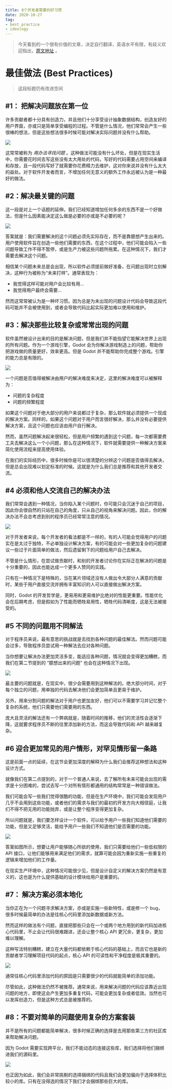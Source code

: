 ```yaml
---
title: 8个开发者需要的好习惯
date: 2020-10-27
tag:
- best practice
- ideology
---
```


> 今天看到的一个很有价值的文章，决定自行翻译，英语水平有限，有歧义欢迎指出，[原文地址](https://docs.godotengine.org/en/stable/community/contributing/best_practices_for_engine_contributors.html) 。

# 最佳做法 (Best Practices)

> 这段标题仍有改进空间

## #1： 把解决问题放在第一位

许多贡献者都十分具有创造力，并且他们十分享受设计抽象数据结构，创造友好的用户界面，亦或只是简单享受编程的过程。不管是什么情况，他们常常会产生一些很棒的想法，但是这些想法很多时候可能对解决实际问题并没有什么帮助。

![](https://docs.godotengine.org/zh_CN/stable/_images/best_practices1.png)

这常常被称为 _用办法寻找问题_ 。这种做法可能没有什么坏处，但是在现实生活中，你需要花时间去写这些没有太大用处的代码，写好的代码需要占用空间来编译和存放，且一段代码写好了就需要你花费精力去维护，这对你来说并没有什么太大的益处。对于软件开发者而言，不增加任何无意义的额外工作永远被认为是一种最好的做法。

## #2：解决最关键的问题

这一段是对上一个话题的延伸。我们已经知道增加任何多余的东西不是一个好做法，但是什么因素能决定这么做是必要的亦或是不必要的呢？

![](https://docs.godotengine.org/en/stable/_images/best_practices2.png)

答案就是：我们需要解决的这个问题必须先实际存在，而不是靠臆想产生出来的。用户使用软件旨在创造一些他们需要的东西，在这个过程中，他们可能会陷入一些问题导致工作不得不暂停，或是生产力被这些问题所拖累。在这种情况下，我们才需要去解决这个问题。

相信某个问题未来总是会出现，所以软件必须提前做好准备，在问题出现时立刻解决，这种行为被称为“未来打样”。通常表现为：

- 我觉得这样可能对用户会比较有用...
- 我觉得用户最终会需要...

然而这常常被认为是一种坏习惯。因为总是为未出现的问题设计代码会导致这段代码可能并不会被使用到，或者会导致代码比起实际更加难以使用和维护。

## #3：解决那些比较复杂或常常出现的问题

软件虽然被设计出来的目的是解决问题，但是我们并不能指望它能解决世界上出现的所有问题。作为一个游戏引擎，Godot 会为你解决游戏制造上的问题，帮助你把游戏做的质量更好，效率更高。但是 Godot 并不能帮助你完成整个游戏。引擎的能力总是有限的。

![](https://docs.godotengine.org/en/stable/_images/best_practices3.png)

一个问题是否值得被解决由用户的解决难度来决定，这里的解决难度可以被解释为：

- 问题的复杂程度
- 问题的频繁程度

如果这个问题对于绝大部分的用户来说都过于复杂，那么软件就必须提供一个现成的解决方案。同样的，如果这个问题对于用户而言很好解决，那么并没有必要提供解决方案，且这个问题也应该由用户自行解决。

然而，虽然问题解决起来很轻松，但是用户频繁的遇到这个问题，每一次都需要费工夫去解决这么一个小问题，那么在这种情况下，软件就需要提供一种解决方案来简化使用流程来提高使用体验。

在我们的实际经历中，很多时候你是可以很清楚的分辨这个问题是否值得去解决，但是总会出现难以划定标准的时候。这就是为什么我们总是推荐和其他开发者交流。

## #4 必须和他人交流自己的解决办法

我们常常会遇到一种情况，当你陷入某个问题时，你可能只会沉迷于自己的项目，因此你会很自然的只站在自己的角度，只从自己的视角来解决问题。因此，你的解决办法不会总考虑到别的程序员已经常常注意的情况。

![](https://docs.godotengine.org/en/stable/_images/best_practices4.png)

对于开发者来说，每个开发者的看法都是不一样的，有的人可能会觉得用户的问题实在是太过于独特，不必单独设计解决方案，有的可能会对一些更加复杂的问题建议一些过于片面简单的做法，然后遗留剩下的问题给用户自己去解决。

不管是什么情形，在尝试做贡献时，和别的开发者讨论你在实际正在解决的问题是十分重要的，因此也能达成一个更多人赞同的实践。

只有在一种情况下是特殊的，当在某片领域还没有人做出令大部分人满意的贡献时，某些于用户直接交流并拥有丰富知识的人可以直接做出解决方案。

同时，Godot 的开发哲学是，更易用和更易维护比绝对的性能更重要。性能优化会在后期考虑，但是假如为了性能而牺牲易用性，牺牲代码清晰度，这是无法被接受的。

## #5 不同的问题用不同解法

对于程序员来说，最有意思的挑战就是去找到各种问题的最佳解法。然而问题可能会过多，导致程序员尝试用一种解法去应对各种问题。

当你想要让解决办法更加灵活多变，能适应各种问题，情况就会变得更加糟糕，而我们在第二节提到的 “臆想出来的问题” 也会在这种情况下出现。

![](https://docs.godotengine.org/en/stable/_images/best_practices5.png)

最主要的问题就是，在现实中，很少会需要用到这种解法的。绝大部分时间，对于每个独立的问题，用单独的代码去解决他们会更加简单且更易于维护。

另外，用来分割问题的解法对于用户也更加友好，他们可以不需要学习并记忆整个复杂的系统，他们只需要他们需要用的东西。

庞大且灵活的解法还有一个弊病就是，随着时间的推移，他们的灵活性会逐渐下降，这就要求程序员不断的往里添加新的方法，而这会导致代码和 API 越来越复杂。

## #6 迎合更加常见的用户情形，对罕见情形留一条路

这是前面一点的延续，在这节会更加深度的解释为什么我们会推荐这种想法和这种设计方式。

就像我们在第二点提到的，对于一个普通人来说，去了解所有未来可能会出现的需求是十分困难的，尝试去写一个对所有情形都通用的结构常常是一种错误做法。

我们可能会写一些我们觉得很酷的功能，但是在生产环境中，我们可能会发现用户几乎不会用到这些功能，或者他们的需求与我们的最初的开发方向大相径庭，让我们不得不把无用的功能抛弃，或是让整个程序变得更加复杂。

所以问题就是，我们要怎样设计一个软件，可以给予用户一些我们知道他们需要的功能，但是又足够灵活，能给予用户一些我们不知道他们是否需要的功能。

![](https://docs.godotengine.org/en/stable/_images/best_practices6.png)

答案如图所示，想要让用户能够随心所欲的使用，我们只需要给他们一些低权限的 API 接口，让他们能够用来满足他们的需求，就算可能会因为重新实施一些重复的逻辑来增加他们的工作量。

在现实生产环境中，这种情况可能很少见，但是设计自定义的解决方案仍然是有意义的，这也是为什么提供基础的设计模块给用户是重要的。

## #7： 解决方案必须本地化

当你正在为一个问题寻求解决方案，亦或是实施一些新特性，或是修一个 bug， 很多时候最简单的办法是往核心代码里添加新数据或新方法。

然而这样的做法有个问题，直接把那些只会在一个或两个地方用到的新代码加进核心代码里，不止会让代码很难跟进，还会让整个核心 API 更冗余，更复杂，更加难以理解。

这种写法特别糟糕，建立在大量代码都依赖于核心代码的基础上，而且它也是新的贡献者学习理解项目代码的起点，核心 API 的可读性和干净程度是极其重要的。

![](https://docs.godotengine.org/en/stable/_images/best_practices7.png)

通常往核心代码里添加代码的原因是只需要很少的代码就能简单的添加功能。

尽管如此，这种做法仍然不被推荐。通常来说，用来解决问题的代码应该靠近出现问题的地方，即使这会产生更加多重复代码，可能会更加复杂或者低效。当然也可以发挥创造力，但是这种方式总是被推荐的。

## #8：不要对简单的问题使用复杂的方案套装

并不是所有的问题都能简单解决，很多时候正确的选择是去用那些第三方的社区库来帮助解决问题。

因为 Godot 需要实现跨平台，我们不能动态的连接这些库，我们选择将他们捆绑进我们的源码里。

![](https://docs.godotengine.org/en/stable/_images/best_practices8.png)

 也正因为如此，我们会非常挑剔的选择捆绑的代码且我们会更加偏向于选择体积比较小的库。只有在没得选的情况下我们才会捆绑那些巨大的库。
